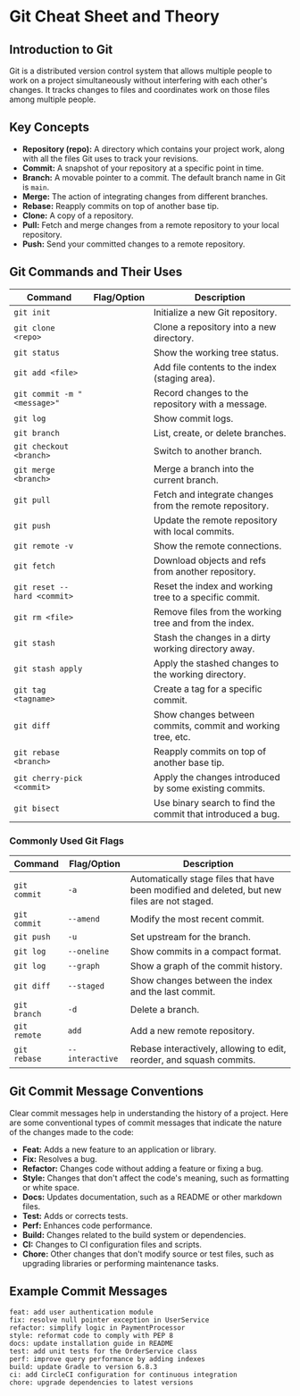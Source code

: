 # Git Cheat Sheet and Theory

## Introduction to Git

Git is a distributed version control system that allows multiple people to work on a project simultaneously without interfering with each other's changes. It tracks changes to files and coordinates work on those files among multiple people.

## Key Concepts

- **Repository (repo):** A directory which contains your project work, along with all the files Git uses to track your revisions.
- **Commit:** A snapshot of your repository at a specific point in time.
- **Branch:** A movable pointer to a commit. The default branch name in Git is `main`.
- **Merge:** The action of integrating changes from different branches.
- **Rebase:** Reapply commits on top of another base tip.
- **Clone:** A copy of a repository.
- **Pull:** Fetch and merge changes from a remote repository to your local repository.
- **Push:** Send your committed changes to a remote repository.

## Git Commands and Their Uses

| Command                           | Flag/Option             | Description                                               |
|-----------------------------------|-------------------------|-----------------------------------------------------------|
| `git init`                        |                         | Initialize a new Git repository.                          |
| `git clone <repo>`                |                         | Clone a repository into a new directory.                  |
| `git status`                      |                         | Show the working tree status.                             |
| `git add <file>`                  |                         | Add file contents to the index (staging area).            |
| `git commit -m "<message>"`       |                         | Record changes to the repository with a message.          |
| `git log`                         |                         | Show commit logs.                                         |
| `git branch`                      |                         | List, create, or delete branches.                         |
| `git checkout <branch>`           |                         | Switch to another branch.                                 |
| `git merge <branch>`              |                         | Merge a branch into the current branch.                   |
| `git pull`                        |                         | Fetch and integrate changes from the remote repository.   |
| `git push`                        |                         | Update the remote repository with local commits.          |
| `git remote -v`                   |                         | Show the remote connections.                              |
| `git fetch`                       |                         | Download objects and refs from another repository.        |
| `git reset --hard <commit>`       |                         | Reset the index and working tree to a specific commit.    |
| `git rm <file>`                   |                         | Remove files from the working tree and from the index.    |
| `git stash`                       |                         | Stash the changes in a dirty working directory away.      |
| `git stash apply`                 |                         | Apply the stashed changes to the working directory.       |
| `git tag <tagname>`               |                         | Create a tag for a specific commit.                       |
| `git diff`                        |                         | Show changes between commits, commit and working tree, etc.|
| `git rebase <branch>`             |                         | Reapply commits on top of another base tip.               |
| `git cherry-pick <commit>`        |                         | Apply the changes introduced by some existing commits.    |
| `git bisect`                      |                         | Use binary search to find the commit that introduced a bug.|

### Commonly Used Git Flags

| Command                | Flag/Option | Description                                 |
|------------------------|-------------|---------------------------------------------|
| `git commit`           | `-a`        | Automatically stage files that have been modified and deleted, but new files are not staged. |
| `git commit`           | `--amend`   | Modify the most recent commit.              |
| `git push`             | `-u`        | Set upstream for the branch.                |
| `git log`              | `--oneline` | Show commits in a compact format.           |
| `git log`              | `--graph`   | Show a graph of the commit history.         |
| `git diff`             | `--staged`  | Show changes between the index and the last commit. |
| `git branch`           | `-d`        | Delete a branch.                            |
| `git remote`           | `add`       | Add a new remote repository.                |
| `git rebase`           | `--interactive` | Rebase interactively, allowing to edit, reorder, and squash commits. |

## Git Commit Message Conventions

Clear commit messages help in understanding the history of a project. Here are some conventional types of commit messages that indicate the nature of the changes made to the code:

- **Feat:** Adds a new feature to an application or library.
- **Fix:** Resolves a bug.
- **Refactor:** Changes code without adding a feature or fixing a bug.
- **Style:** Changes that don't affect the code's meaning, such as formatting or white space.
- **Docs:** Updates documentation, such as a README or other markdown files.
- **Test:** Adds or corrects tests.
- **Perf:** Enhances code performance.
- **Build:** Changes related to the build system or dependencies.
- **CI:** Changes to CI configuration files and scripts.
- **Chore:** Other changes that don't modify source or test files, such as upgrading libraries or performing maintenance tasks.

## Example Commit Messages

```plaintext
feat: add user authentication module
fix: resolve null pointer exception in UserService
refactor: simplify logic in PaymentProcessor
style: reformat code to comply with PEP 8
docs: update installation guide in README
test: add unit tests for the OrderService class
perf: improve query performance by adding indexes
build: update Gradle to version 6.8.3
ci: add CircleCI configuration for continuous integration
chore: upgrade dependencies to latest versions